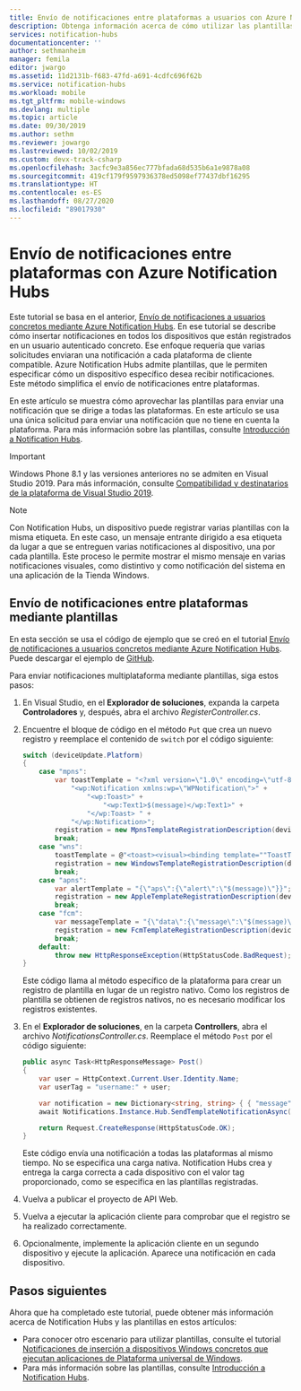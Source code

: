 ```yaml
---
title: Envío de notificaciones entre plataformas a usuarios con Azure Notification Hubs (ASP.NET)
description: Obtenga información acerca de cómo utilizar las plantillas de Notification Hubs para enviar, en una sola solicitud, una notificación independiente de plataforma que tenga como destino todas las plataformas.
services: notification-hubs
documentationcenter: ''
author: sethmanheim
manager: femila
editor: jwargo
ms.assetid: 11d2131b-f683-47fd-a691-4cdfc696f62b
ms.service: notification-hubs
ms.workload: mobile
ms.tgt_pltfrm: mobile-windows
ms.devlang: multiple
ms.topic: article
ms.date: 09/30/2019
ms.author: sethm
ms.reviewer: jowargo
ms.lastreviewed: 10/02/2019
ms.custom: devx-track-csharp
ms.openlocfilehash: 3acfc9e3a856ec777bfada68d535b6a1e9878a08
ms.sourcegitcommit: 419cf179f9597936378ed5098ef77437dbf16295
ms.translationtype: HT
ms.contentlocale: es-ES
ms.lasthandoff: 08/27/2020
ms.locfileid: "89017930"
---
```

# <a name="send-cross-platform-notifications-with-azure-notification-hubs"></a>Envío de notificaciones entre plataformas con Azure Notification Hubs

Este tutorial se basa en el anterior, [Envío de notificaciones a usuarios concretos mediante Azure Notification Hubs]. En ese tutorial se describe cómo insertar notificaciones en todos los dispositivos que están registrados en un usuario autenticado concreto. Ese enfoque requería que varias solicitudes enviaran una notificación a cada plataforma de cliente compatible. Azure Notification Hubs admite plantillas, que le permiten especificar cómo un dispositivo específico desea recibir notificaciones. Este método simplifica el envío de notificaciones entre plataformas.

En este artículo se muestra cómo aprovechar las plantillas para enviar una notificación que se dirige a todas las plataformas. En este artículo se usa una única solicitud para enviar una notificación que no tiene en cuenta la plataforma. Para más información sobre las plantillas, consulte [Introducción a Notification Hubs][Templates].

> [!IMPORTANT]
> Windows Phone 8.1 y las versiones anteriores no se admiten en Visual Studio 2019. Para más información, consulte [Compatibilidad y destinatarios de la plataforma de Visual Studio 2019](/visualstudio/releases/2019/compatibility).

> [!NOTE]
> Con Notification Hubs, un dispositivo puede registrar varias plantillas con la misma etiqueta. En este caso, un mensaje entrante dirigido a esa etiqueta da lugar a que se entreguen varias notificaciones al dispositivo, una por cada plantilla. Este proceso le permite mostrar el mismo mensaje en varias notificaciones visuales, como distintivo y como notificación del sistema en una aplicación de la Tienda Windows.

## <a name="send-cross-platform-notifications-using-templates"></a>Envío de notificaciones entre plataformas mediante plantillas

En esta sección se usa el código de ejemplo que se creó en el tutorial [Envío de notificaciones a usuarios concretos mediante Azure Notification Hubs]. Puede descargar el ejemplo de [GitHub](https://github.com/Azure/azure-notificationhubs-dotnet/tree/master/Samples/NotifyUsers).

Para enviar notificaciones multiplataforma mediante plantillas, siga estos pasos:

1. En Visual Studio, en el **Explorador de soluciones**, expanda la carpeta **Controladores** y, después, abra el archivo *RegisterController.cs*.

1. Encuentre el bloque de código en el método `Put` que crea un nuevo registro y reemplace el contenido de `switch` por el código siguiente:

    ```csharp
    switch (deviceUpdate.Platform)
    {
        case "mpns":
            var toastTemplate = "<?xml version=\"1.0\" encoding=\"utf-8\"?>" +
                "<wp:Notification xmlns:wp=\"WPNotification\">" +
                    "<wp:Toast>" +
                        "<wp:Text1>$(message)</wp:Text1>" +
                    "</wp:Toast> " +
                "</wp:Notification>";
            registration = new MpnsTemplateRegistrationDescription(deviceUpdate.Handle, toastTemplate);
            break;
        case "wns":
            toastTemplate = @"<toast><visual><binding template=""ToastText01""><text id=""1"">$(message)</text></binding></visual></toast>";
            registration = new WindowsTemplateRegistrationDescription(deviceUpdate.Handle, toastTemplate);
            break;
        case "apns":
            var alertTemplate = "{\"aps\":{\"alert\":\"$(message)\"}}";
            registration = new AppleTemplateRegistrationDescription(deviceUpdate.Handle, alertTemplate);
            break;
        case "fcm":
            var messageTemplate = "{\"data\":{\"message\":\"$(message)\"}}";
            registration = new FcmTemplateRegistrationDescription(deviceUpdate.Handle, messageTemplate);
            break;
        default:
            throw new HttpResponseException(HttpStatusCode.BadRequest);
    }
    ```

    Este código llama al método específico de la plataforma para crear un registro de plantilla en lugar de un registro nativo. Como los registros de plantilla se obtienen de registros nativos, no es necesario modificar los registros existentes.

1. En el **Explorador de soluciones**, en la carpeta **Controllers**, abra el archivo *NotificationsController.cs*. Reemplace el método `Post` por el código siguiente:

    ```csharp
    public async Task<HttpResponseMessage> Post()
    {
        var user = HttpContext.Current.User.Identity.Name;
        var userTag = "username:" + user;

        var notification = new Dictionary<string, string> { { "message", "Hello, " + user } };
        await Notifications.Instance.Hub.SendTemplateNotificationAsync(notification, userTag);

        return Request.CreateResponse(HttpStatusCode.OK);
    }
    ```

    Este código envía una notificación a todas las plataformas al mismo tiempo. No se especifica una carga nativa. Notification Hubs crea y entrega la carga correcta a cada dispositivo con el valor tag proporcionado, como se especifica en las plantillas registradas.

1. Vuelva a publicar el proyecto de API Web.

1. Vuelva a ejecutar la aplicación cliente para comprobar que el registro se ha realizado correctamente.

1. Opcionalmente, implemente la aplicación cliente en un segundo dispositivo y ejecute la aplicación. Aparece una notificación en cada dispositivo.

## <a name="next-steps"></a>Pasos siguientes

Ahora que ha completado este tutorial, puede obtener más información acerca de Notification Hubs y las plantillas en estos artículos:

* Para conocer otro escenario para utilizar plantillas, consulte el tutorial [Notificaciones de inserción a dispositivos Windows concretos que ejecutan aplicaciones de Plataforma universal de Windows][Use Notification Hubs to send breaking news].
* Para más información sobre las plantillas, consulte [Introducción a Notification Hubs][Templates].

<!-- Anchors. -->

<!-- Images. -->

<!-- URLs. -->
[Push to users ASP.NET]: notification-hubs-aspnet-backend-ios-apple-apns-notification.md
[Push to users Mobile Services]: notification-hubs-aspnet-backend-windows-dotnet-wns-notification.md
[Visual Studio 2012 Express for Windows 8]: https://visualstudio.microsoft.com/downloads/

[Use Notification Hubs to send breaking news]: notification-hubs-windows-notification-dotnet-push-xplat-segmented-wns.md
[Azure Notification Hubs]: https://go.microsoft.com/fwlink/p/?LinkId=314257
[Envío de notificaciones a usuarios concretos mediante Azure Notification Hubs]: notification-hubs-aspnet-backend-windows-dotnet-wns-notification.md
[Templates]: https://go.microsoft.com/fwlink/p/?LinkId=317339
[Notification Hub How to for Windows Store]: /previous-versions/azure/azure-services/jj927170(v=azure.100)
